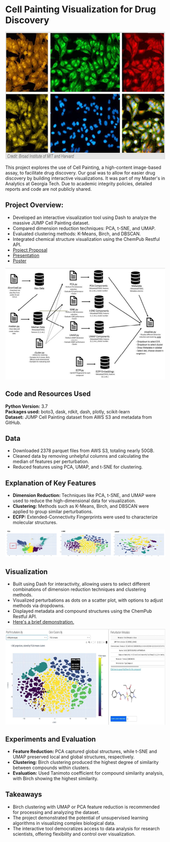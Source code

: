 # Cell Painting Visualization for Drug Discovery

<img src="https://github.com/mekz-data/drug_discovery/blob/main/images/cell_painting.png" height="400">

This project explores the use of Cell Painting, a high-content image-based assay, to facilitate drug discovery. Our goal was to allow for easier drug discovery by building interactive visualizations. It was part of my Master's in Analytics at Georgia Tech. Due to academic integrity policies, detailed reports and code are not publicly shared.    

## Project Overview:
- Developed an interactive visualization tool using Dash to analyze the massive JUMP Cell Painting dataset.
- Compared dimension reduction techniques: PCA, t-SNE, and UMAP.
- Evaluated clustering methods: K-Means, Birch, and DBSCAN.
- Integrated chemical structure visualization using the ChemPub Restful API.  
- [Project Proposal](https://youtu.be/wn6c_DhxlOo)    
- [Presentation](https://youtu.be/J4o2ygYiUPQ)
- [Poster](https://github.com/mekz-data/drug_discovery/blob/main/team093poster.pdf)    
    
<img src = "https://github.com/mekz-data/drug_discovery/blob/main/images/structure.png" height="350">

## Code and Resources Used
**Python Version:** 3.7  
**Packages used:** boto3, dask, rdkit, dash, plotly, scikit-learn        
**Dataset:** JUMP Cell Painting dataset from AWS S3 and metadata from GitHub.

## Data 
- Downloaded 2378 parquet files from AWS S3, totaling nearly 50GB.
- Cleaned data by removing unhelpful columns and calculating the median of features per perturbation.
- Reduced features using PCA, UMAP, and t-SNE for clustering.

## Explanation of Key Features
- **Dimension Reduction:** Techniques like PCA, t-SNE, and UMAP were used to reduce the high-dimensional data for visualization.
- **Clustering:** Methods such as K-Means, Birch, and DBSCAN were applied to group similar perturbations.
- **ECFP:** Extended-Connectivity Fingerprints were used to characterize molecular structures.

<img src = "https://github.com/mekz-data/drug_discovery/blob/main/images/viz2.png">


## Visualization
- Built using Dash for interactivity, allowing users to select different combinations of dimension reduction techniques and clustering methods.
- Visualized perturbations as dots on a scatter plot, with options to adjust methods via dropdowns.
- Displayed metadata and compound structures using the ChemPub Restful API.
- [Here's a brief demonstration.](https://youtu.be/TxNSQ6sGdgM?si=WDRbx3LQNWHFBXTL&t=43)

<img src="https://github.com/mekz-data/drug_discovery/blob/main/images/viz.png" height="300">





## Experiments and Evaluation
- **Feature Reduction:** PCA captured global structures, while t-SNE and UMAP preserved local and global structures, respectively.
- **Clustering:** Birch clustering produced the highest degree of similarity between compounds within clusters.
- **Evaluation:** Used Tanimoto coefficient for compound similarity analysis, with Birch showing the highest similarity.

## Takeaways
- Birch clustering with UMAP or PCA feature reduction is recommended for processing and analyzing the dataset.
- The project demonstrated the potential of unsupervised learning algorithms in visualizing complex biological data.
- The interactive tool democratizes access to data analysis for research scientists, offering flexibility and control over visualization.

